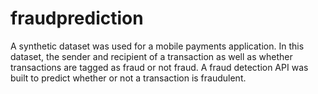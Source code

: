 # fraudprediction

A synthetic dataset was used for a mobile payments application. In this dataset, the sender and recipient of a transaction as well as whether transactions are tagged as
fraud or not fraud. A fraud detection API was built to predict whether or not a transaction is fraudulent.

